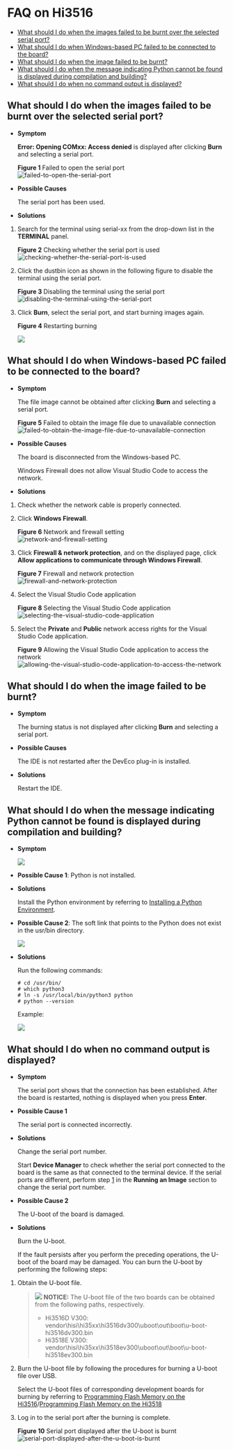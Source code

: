 # FAQ on Hi3516<a name="EN-US_TOPIC_0000001053466255"></a>

-   [What should I do when the images failed to be burnt over the selected serial port?](#section627268185113)
-   [What should I do when Windows-based PC failed to be connected to the board?](#section195391036568)
-   [What should I do when the image failed to be burnt?](#section571164016565)
-   [What should I do when the message indicating Python cannot be found is displayed during compilation and building?](#section1039835245619)
-   [What should I do when no command output is displayed?](#section14871149155911)

## What should I do when the images failed to be burnt over the selected serial port?<a name="section627268185113"></a>

-   **Symptom**

    **Error: Opening COMxx: Access denied**  is displayed after clicking  **Burn**  and selecting a serial port.

    **Figure  1**  Failed to open the serial port<a name="fig066333283916"></a>  
    ![](figures/failed-to-open-the-serial-port.png "failed-to-open-the-serial-port")

-   **Possible Causes**

    The serial port has been used.

-   **Solutions**

1.  Search for the terminal using serial-xx from the drop-down list in the  **TERMINAL**  panel.

    **Figure  2**  Checking whether the serial port is used<a name="fig165994164420"></a>  
    ![](figures/checking-whether-the-serial-port-is-used.png "checking-whether-the-serial-port-is-used")

2.  Click the dustbin icon as shown in the following figure to disable the terminal using the serial port.

    **Figure  3**  Disabling the terminal using the serial port<a name="fig7911282453"></a>  
    ![](figures/disabling-the-terminal-using-the-serial-port.png "disabling-the-terminal-using-the-serial-port")

3.  Click  **Burn**, select the serial port, and start burning images again.

    **Figure  4**  Restarting burning<a name="fig1138624316485"></a>  
    

    ![](figures/changjian1.png)


## What should I do when Windows-based PC failed to be connected to the board?<a name="section195391036568"></a>

-   **Symptom**

    The file image cannot be obtained after clicking  **Burn**  and selecting a serial port.

    **Figure  5**  Failed to obtain the image file due to unavailable connection<a name="fig5218920223"></a>  
    ![](figures/failed-to-obtain-the-image-file-due-to-unavailable-connection.png "failed-to-obtain-the-image-file-due-to-unavailable-connection")

-   **Possible Causes**

    The board is disconnected from the Windows-based PC.

    Windows Firewall does not allow Visual Studio Code to access the network.

-   **Solutions**

1.  Check whether the network cable is properly connected.
2.  Click  **Windows Firewall**.

    **Figure  6**  Network and firewall setting<a name="fig62141417794"></a>  
    ![](figures/network-and-firewall-setting.png "network-and-firewall-setting")

3.  Click  **Firewall & network protection**, and on the displayed page, click  **Allow applications to communicate through Windows Firewall**.

    **Figure  7**  Firewall and network protection<a name="fig20703151111116"></a>  
    ![](figures/firewall-and-network-protection.png "firewall-and-network-protection")

4.  Select the Visual Studio Code application

    **Figure  8**  Selecting the Visual Studio Code application<a name="fig462316612165"></a>  
    ![](figures/selecting-the-visual-studio-code-application.png "selecting-the-visual-studio-code-application")

5.  Select the  **Private**  and  **Public**  network access rights for the Visual Studio Code application.

    **Figure  9**  Allowing the Visual Studio Code application to access the network<a name="fig132725269184"></a>  
    ![](figures/allowing-the-visual-studio-code-application-to-access-the-network.png "allowing-the-visual-studio-code-application-to-access-the-network")


## What should I do when the image failed to be burnt?<a name="section571164016565"></a>

-   **Symptom**

    The burning status is not displayed after clicking  **Burn**  and selecting a serial port.

-   **Possible Causes**

    The IDE is not restarted after the DevEco plug-in is installed.

-   **Solutions**

    Restart the IDE.


## What should I do when the message indicating Python cannot be found is displayed during compilation and building?<a name="section1039835245619"></a>

-   **Symptom**

    ![](figures/en-us_image_0000001055035538.png)


-   **Possible Cause 1**: Python is not installed.
-   **Solutions**

    Install the Python environment by referring to  [Installing a Python Environment](basic-os-environment-setup.md#section11255767343).

-   **Possible Cause 2**: The soft link that points to the Python does not exist in the usr/bin directory.

    ![](figures/en-us_image_0000001054475589.png)

-   **Solutions**

    Run the following commands:

    ```
    # cd /usr/bin/
    # which python3
    # ln -s /usr/local/bin/python3 python
    # python --version
    ```

    Example:

    ![](figures/en-us_image_0000001054875562.png)


## What should I do when no command output is displayed?<a name="section14871149155911"></a>

-   **Symptom**

    The serial port shows that the connection has been established. After the board is restarted, nothing is displayed when you press  **Enter**.

-   **Possible Cause 1**

    The serial port is connected incorrectly.

-   **Solutions**

    Change the serial port number.

    Start  **Device Manager**  to check whether the serial port connected to the board is the same as that connected to the terminal device. If the serial ports are different, perform step  [1](developing-the-first-example-program-running-on-hi3516.md#l177d08e77bd441d38991da9be4572a74)  in the  **Running an Image**  section to change the serial port number.


-   **Possible Cause 2**

    The U-boot of the board is damaged.

-   **Solutions**

    Burn the U-boot.

    If the fault persists after you perform the preceding operations, the U-boot of the board may be damaged. You can burn the U-boot by performing the following steps:


1.  Obtain the U-boot file.

    >![](public_sys-resources/icon-notice.gif) **NOTICE:** 
    >The U-boot file of the two boards can be obtained from the following paths, respectively.
    >-   Hi3516D V300: vendor\\hisi\\hi35xx\\hi3516dv300\\uboot\\out\\boot\\u-boot-hi3516dv300.bin
    >-   Hi3518E V300: vendor\\hisi\\hi35xx\\hi3518ev300\\uboot\\out\\boot\\u-boot-hi3518ev300.bin

2.  Burn the U-boot file by following the procedures for burning a U-boot file over USB.

    Select the U-boot files of corresponding development boards for burning by referring to  [Programming Flash Memory on the Hi3516](https://device.harmonyos.com/en/docs/ide/user-guides/hi3516_upload-0000001052148681)/[Programming Flash Memory on the Hi3518](https://device.harmonyos.com/en/docs/ide/user-guides/hi3518_upload-0000001057313128)

3.  Log in to the serial port after the burning is complete.

    **Figure  10**  Serial port displayed after the U-boot is burnt<a name="en-us_topic_0000001053466255_fig155914681910"></a>  
    ![](figures/serial-port-displayed-after-the-u-boot-is-burnt.png "serial-port-displayed-after-the-u-boot-is-burnt")


